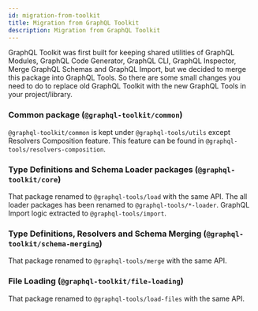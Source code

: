 ```yaml
---
id: migration-from-toolkit
title: Migration from GraphQL Toolkit
description: Migration from GraphQL Toolkit
---
```


GraphQL Toolkit was first built for keeping shared utilities of GraphQL Modules, GraphQL Code Generator, GraphQL CLI, GraphQL Inspector, Merge GraphQL Schemas and GraphQL Import, but we decided to merge this package into GraphQL Tools. So there are some small changes you need to do to replace old GraphQL Toolkit with the new GraphQL Tools in your project/library.

### Common package (`@graphql-toolkit/common`)
`@graphql-toolkit/common` is kept under `@graphql-tools/utils` except Resolvers Composition feature. This feature can be found in `@graphql-tools/resolvers-composition`.

### Type Definitions and Schema Loader packages (`@graphql-toolkit/core`)
That package renamed to `@graphql-tools/load` with the same API. The all loader packages has been renamed to `@graphql-tools/*-loader`.
GraphQL Import logic extracted to `@graphql-tools/import`.

### Type Definitions, Resolvers and Schema Merging (`@graphql-toolkit/schema-merging`)
That package renamed to `@graphql-tools/merge` with the same API.

### File Loading (`@graphql-toolkit/file-loading`)
That package renamed to `@graphql-tools/load-files` with the same API.
